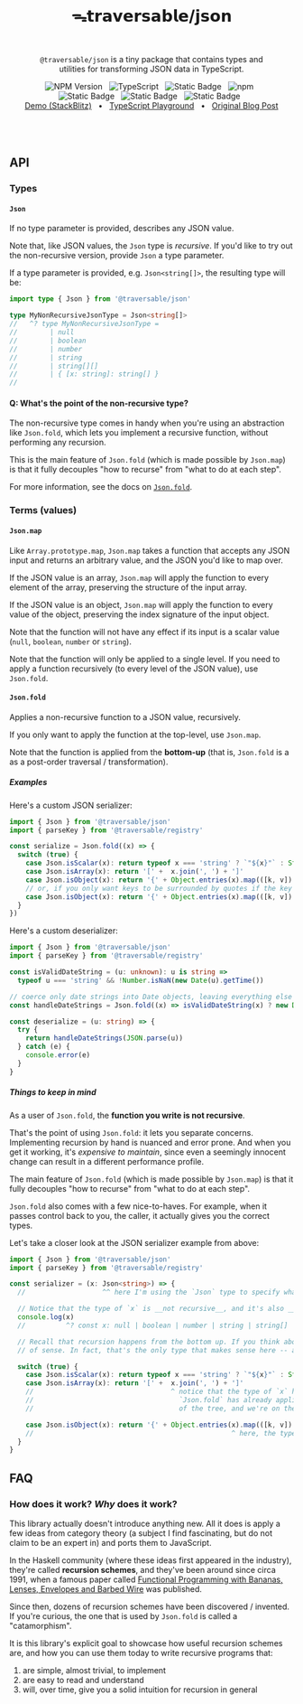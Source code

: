 <br />
  <h1 align="center">ᯓ𝘁𝗿𝗮𝘃𝗲𝗿𝘀𝗮𝗯𝗹𝗲/𝗷𝘀𝗼𝗻</h1>
<br />

<p align="center">
<code>@traversable/json</code> is a tiny package that contains types and 
<br />
utilities for transforming JSON data in TypeScript.
</p>

<div align="center">
  <img alt="NPM Version" src="https://img.shields.io/npm/v/%40traversable%2Fjson?style=flat-square&logo=npm&label=npm&color=blue">
  &nbsp;
  <img alt="TypeScript" src="https://img.shields.io/badge/TypeScript-5.5%2B-blue?style=flat-square&logo=TypeScript&logoColor=4a9cf6">
  &nbsp;
  <img alt="Static Badge" src="https://img.shields.io/static/v1?label=Hippocratic%20License&message=HL3-FULL&labelColor=5e2751&color=bc8c3d">
  &nbsp;
  <img alt="npm" src="https://img.shields.io/npm/dt/@traversable/json?style=flat-square">
  &nbsp;
</div>

<div align="center">
  <!-- <img alt="npm bundle size (scoped)" src="https://img.shields.io/bundlephobia/minzip/%40traversable/json?style=flat-square&label=size">
  &nbsp; -->
  <img alt="Static Badge" src="https://img.shields.io/badge/%F0%9F%8C%B2-tree--shakeable-brightgreen?labelColor=white">
  &nbsp;
  <img alt="Static Badge" src="https://img.shields.io/badge/ESM-supported-2d9574?style=flat-square&logo=JavaScript">
  &nbsp;
  <img alt="Static Badge" src="https://img.shields.io/badge/CJS-supported-2d9574?style=flat-square&logo=Node.JS">
  &nbsp;
</div>

<div align="center">
  <a href="https://stackblitz.com/edit/vitest-dev-vitest-hv2lxhtc?file=src%2Fjson.ts" target="_blank">Demo (StackBlitz)</a>
  <span>&nbsp;&nbsp;•&nbsp;&nbsp;</span>
  <a href="https://tsplay.dev/w2y59W" target="_blank">TypeScript Playground</a>
  <span>&nbsp;&nbsp;•&nbsp;&nbsp;</span>
  <a href="https://dev.to/ahrjarrett/typesafe-recursion-in-typescript-1pe0" target="_blank">Original Blog Post</a>
  <br />
</div>
<br />

<br />
<br />

## API

### Types

#### `Json`

If no type parameter is provided, describes any JSON value.

Note that, like JSON values, the `Json` type is _recursive_. If you'd like to
try out the non-recursive version, provide `Json` a type parameter.

If a type parameter is provided, e.g. `Json<string[]>`, the resulting type will be:

```typescript
import type { Json } from '@traversable/json'

type MyNonRecursiveJsonType = Json<string[]>
//   ^? type MyNonRecursiveJsonType = 
//        | null 
//        | boolean 
//        | number 
//        | string 
//        | string[][] 
//        | { [x: string]: string[] }
//
```

#### Q: What's the point of the non-recursive type?

The non-recursive type comes in handy when you're using an abstraction like `Json.fold`,
which lets you implement a recursive function, without performing any recursion.

This is the main feature of `Json.fold` (which is made possible by `Json.map`) is
that it fully decouples "how to recurse" from "what to do at each step".

For more information, see the docs on [`Json.fold`](https://github.com/traversable/schema/tree/main/packages/json#jsonfold).

### Terms (values)

#### `Json.map`

Like `Array.prototype.map`, `Json.map` takes a function that accepts any JSON
input and returns an arbitrary value, and the JSON you'd like to map over.

If the JSON value is an array, `Json.map` will apply the function to every element
of the array, preserving the structure of the input array.

If the JSON value is an object, `Json.map` will apply the function to every value
of the object, preserving the index signature of the input object.

Note that the function will not have any effect if its input is a scalar value
(`null`, `boolean`, `number` or `string`).

Note that the function will only be applied to a single level. If you need to apply 
a function recursively (to every level of the JSON value), use `Json.fold`.

#### `Json.fold`

Applies a non-recursive function to a JSON value, recursively.

If you only want to apply the function at the top-level, use `Json.map`.

Note that the function is applied from the __bottom-up__ (that is, `Json.fold` is a 
as a post-order traversal / transformation).

##### Examples

Here's a custom JSON serializer:

```typescript
import { Json } from '@traversable/json'
import { parseKey } from '@traversable/registry'

const serialize = Json.fold((x) => {
  switch (true) {
    case Json.isScalar(x): return typeof x === 'string' ? `"${x}"` : String(x)
    case Json.isArray(x): return '[' +  x.join(', ') + ']'
    case Json.isObject(x): return '{' + Object.entries(x).map(([k, v]) => `"${k}": ${v}`).join(', ') + '}'
    // or, if you only want keys to be surrounded by quotes if the key is not a valid identifier:
    case Json.isObject(x): return '{' + Object.entries(x).map(([k, v]) => `${parseKey(k)}: ${v}`).join(', ') + '}'
  }
})
```

Here's a custom deserializer:

```typescript
import { Json } from '@traversable/json'
import { parseKey } from '@traversable/registry'

const isValidDateString = (u: unknown): u is string => 
  typeof u === 'string' && !Number.isNaN(new Date(u).getTime())

// coerce only date strings into Date objects, leaving everything else alone
const handleDateStrings = Json.fold((x) => isValidDateString(x) ? new Date(x) : x)

const deserialize = (u: string) => {
  try {
    return handleDateStrings(JSON.parse(u))
  } catch (e) {
    console.error(e)
  }
}
```

##### Things to keep in mind

As a user of `Json.fold`, the __function you write is not recursive__.

That's the point of using `Json.fold`: it lets you separate concerns.
Implementing recursion by hand is nuanced and error prone. And when you
get it working, it's _expensive to maintain_, since even a seemingly
innocent change can result in a different performance profile.

The main feature of `Json.fold` (which is made possible by `Json.map`) is
that it fully decouples "how to recurse" from "what to do at each step".

`Json.fold` also comes with a few nice-to-haves. For example, when it passes
control back to you, the caller, it actually gives you the correct types.

Let's take a closer look at the JSON serializer example from above:

```typescript
import { Json } from '@traversable/json'
import { parseKey } from '@traversable/registry'

const serializer = (x: Json<string>) => {
  //                   ^^ here I'm using the `Json` type to specify what my JSON will be in the end (a string):

  // Notice that the type of `x` is __not recursive__, and it's also __not `string`__: 
  console.log(x)
  //          ^? const x: null | boolean | number | string | string[] | { [x: string]: string }

  // Recall that recursion happens from the bottom up. If you think about it for a minute, this type makes a lot
  // of sense. In fact, that's the only type that makes sense here -- anything else is incorrect.

  switch (true) {
    case Json.isScalar(x): return typeof x === 'string' ? `"${x}"` : String(x)
    case Json.isArray(x): return '[' +  x.join(', ') + ']'
    //                                  ^ notice that the type of `x` here is `string[]` -- this is because 
    //                                    `Json.fold` has already applied your function to the "lower" levels
    //                                    of the tree, and we're on the way back "up"

    case Json.isObject(x): return '{' + Object.entries(x).map(([k, v]) => `"${k}": ${v}`).join(', ') + '}'
    //                                                 ^ here, the type of `x` is { [x: string]: string }
  }
}
```

## FAQ

### How does it work? _Why_ does it work?

This library actually doesn't introduce anything new. All it does is apply a few ideas
from category theory (a subject I find fascinating, but do not claim to be an expert in)
and ports them to JavaScript.

In the Haskell community (where these ideas first appeared in the industry), they're
called __recursion schemes__, and they've been around since circa 1991, when a famous
paper called 
[Functional Programming with Bananas, Lenses, Envelopes and Barbed Wire](https://maartenfokkinga.github.io/utwente/mmf91m.pdf)
was published.

Since then, dozens of recursion schemes have been discovered / invented. If you're
curious, the one that is used by `Json.fold` is called a "catamorphism".

It is this library's explicit goal to showcase how useful recursion schemes are,
and how you can use them today to write recursive programs that:

  1. are simple, almost trivial, to implement
  2. are easy to read and understand
  3. will, over time, give you a solid intuition for recursion in general
